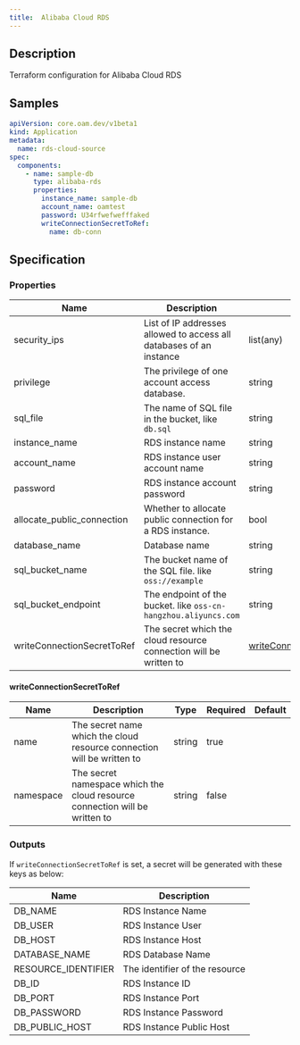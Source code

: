```yaml
---
title:  Alibaba Cloud RDS
---
```


## Description

Terraform configuration for Alibaba Cloud RDS

## Samples

```yaml
apiVersion: core.oam.dev/v1beta1
kind: Application
metadata:
  name: rds-cloud-source
spec:
  components:
    - name: sample-db
      type: alibaba-rds
      properties:
        instance_name: sample-db
        account_name: oamtest
        password: U34rfwefwefffaked
        writeConnectionSecretToRef:
          name: db-conn
```

## Specification


### Properties

 Name | Description | Type | Required | Default 
 ------------ | ------------- | ------------- | ------------- | ------------- 
 security_ips | List of IP addresses allowed to access all databases of an instance | list(any) | false |  
 privilege | The privilege of one account access database. | string | false |  
 sql_file | The name of SQL file in the bucket, like `db.sql` | string | false |  
 instance_name | RDS instance name | string | false |  
 account_name | RDS instance user account name | string | false |  
 password | RDS instance account password | string | false |  
 allocate_public_connection | Whether to allocate public connection for a RDS instance. | bool | false |  
 database_name | Database name | string | false |  
 sql_bucket_name | The bucket name of the SQL file. like `oss://example` | string | false |  
 sql_bucket_endpoint | The endpoint of the bucket. like `oss-cn-hangzhou.aliyuncs.com` | string | false |  
 writeConnectionSecretToRef | The secret which the cloud resource connection will be written to | [writeConnectionSecretToRef](#writeConnectionSecretToRef) | false |  


#### writeConnectionSecretToRef

 Name | Description | Type | Required | Default 
 ------------ | ------------- | ------------- | ------------- | ------------- 
 name | The secret name which the cloud resource connection will be written to | string | true |  
 namespace | The secret namespace which the cloud resource connection will be written to | string | false |  


### Outputs

If `writeConnectionSecretToRef` is set, a secret will be generated with these keys as below:

 Name | Description 
 ------------ | ------------- 
 DB_NAME | RDS Instance Name
 DB_USER | RDS Instance User
 DB_HOST | RDS Instance Host
 DATABASE_NAME | RDS Database Name
 RESOURCE_IDENTIFIER | The identifier of the resource
 DB_ID | RDS Instance ID
 DB_PORT | RDS Instance Port
 DB_PASSWORD | RDS Instance Password
 DB_PUBLIC_HOST | RDS Instance Public Host

